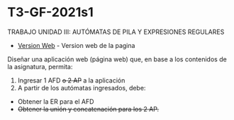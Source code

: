 # T3-GF-2021s1
TRABAJO UNIDAD III: AUTÓMATAS DE PILA Y EXPRESIONES REGULARES 
* [Version Web](https://t3-gf-2021s1.netlify.app/) - Version web de la pagina

Diseñar una aplicación web (página web) que, en base a los contenidos de la asignatura, permita:
1. Ingresar 1 AFD ~~o 2 AP~~ a la aplicación
2. A partir de los autómatas ingresados, debe:
  * Obtener la ER para el AFD
  * ~~Obtener la unión y concatenación para los 2 AP.~~
